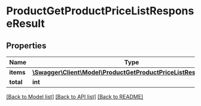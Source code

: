 # ProductGetProductPriceListResponseResult

## Properties
Name | Type | Description | Notes
------------ | ------------- | ------------- | -------------
**items** | [**\Swagger\Client\Model\ProductGetProductPriceListResponseItem[]**](ProductGetProductPriceListResponseItem.md) |  | [optional] 
**total** | **int** |  | [optional] 

[[Back to Model list]](../README.md#documentation-for-models) [[Back to API list]](../README.md#documentation-for-api-endpoints) [[Back to README]](../README.md)


